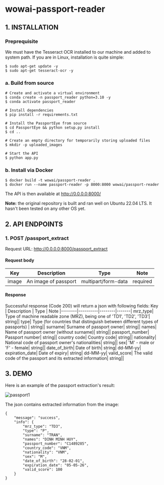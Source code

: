 # wowai-passport-reader
## 1. INSTALLATION
### Preprequisite
We must have the Tesseract OCR installed to our machine and added to system path. If you are in Linux, installation is quite simple:
```
$ sudo apt-get update -y
$ sudo apt-get tesseract-ocr -y
```
### a. Build from source
```
# Create and activate a virtual environment
$ conda create -n passport_reader python=3.10 -y
$ conda activate passport_reader
 
# Install dependencies
$ pip install -r requirements.txt
 
# Install the PassportEye from source
$ cd PassportEye && python setup.py install
$ cd ..

# Create an empty directory for temporarily storing uploaded files
$ mkdir -p uploaded_images

# Start the API
$ python app.py
```

### b. Install via Docker
```
$ docker build -t wowai/passport-reader .
$ docker run --name passport-reader -p 8000:8000 wowai/passport-reader
```
The API is then available at http://0.0.0.0:8000/

**Note:** the original repository is built and ran well on Ubuntu 22.04 LTS. It hasn't been tested on any other OS yet.

## 2. API ENDPOINTS
### 1. POST /passport_extract
Request URL: http://0.0.0.0:8000/passport_extract
#### Request body
Key | Description | Type | Note
|--------|----------|--------|--------|
image| An image of passport| multipart/form-data| required|

#### Response
Successful response (Code 200) will return a json with following fields:
Key | Description | Type | Note
|--------|----------|--------|-------|
mrz_type| Type of machine readable zone (MRZ), being one of 'TD1', 'TD2', 'TD3'| string||
type| Type (for countries that distinguish between different types of passports) | string||
surname| Surname of passport owner| string||
names| Name of passport owner (without surname)| string||
passport_number| Passport number| string||
country code| Country code| string||
nationality| National code of passport owner's nationalities| string||
sex| 'M' - male or 'F' - female| string||
date_of_birth| Date of birth| string| dd-MM-yy|
expiration_date| Date of expiry| string| dd-MM-yy|
valid_score| The valid code of the passport and its extracted information| string||

## 3. DEMO
Here is an example of the passport extraction's result:

![passport1](https://user-images.githubusercontent.com/79528257/200649695-d5ce12fe-7827-4c39-b8d4-64dc10a5095c.jpg)

The json contains extracted information from the image:

```
{
    "message": "success",
    "info": {
        "mrz_type": "TD3",
        "type": "P",
        "surname": "TRAN",
        "names": "DINH MINH HUY",
        "passport_number": "C1489285",
        "country_code": "VNM",
        "nationality": "VNM",
        "sex": "M",
        "date_of_birth": "28-02-01",
        "expiration_date": "05-05-26",
        "valid_score": 100
    }
}
```

